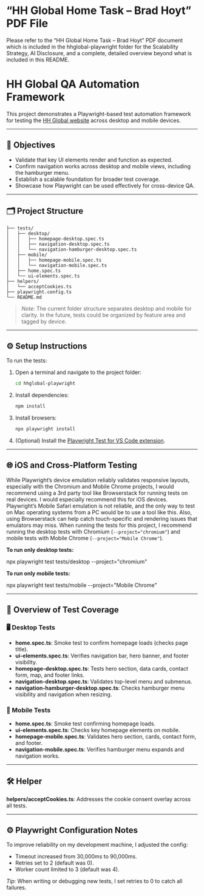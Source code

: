 # “HH Global Home Task – Brad Hoyt” PDF File

Please refer to the “HH Global Home Task – Brad Hoyt” PDF document which is included in the hhglobal-playwright folder for the Scalability Strategy, AI Disclosure, and a complete, detailed overview beyond what is included in this README.

# HH Global QA Automation Framework

This project demonstrates a Playwright-based test automation framework for testing the [HH Global website](https://www.hhglobal.com) across desktop and mobile devices.

---

## 🎯 Objectives

- Validate that key UI elements render and function as expected.
- Confirm navigation works across desktop and mobile views, including the hamburger menu.
- Establish a scalable foundation for broader test coverage.
- Showcase how Playwright can be used effectively for cross-device QA.

---

## 🗂 Project Structure

```
├── tests/
│   ├── desktop/
│   │   ├── homepage-desktop.spec.ts
│   │   ├── navigation-desktop.spec.ts
│   │   └── navigation-hamburger-desktop.spec.ts
│   ├── mobile/
│   │   ├── homepage-mobile.spec.ts
│   │   └── navigation-mobile.spec.ts
│   ├── home.spec.ts
│   └── ui-elements.spec.ts
├── helpers/
│   └── acceptCookies.ts
├── playwright.config.ts
└── README.md
```

> *Note:* The current folder structure separates desktop and mobile for clarity. In the future, tests could be organized by feature area and tagged by device.

---

## ⚙️ Setup Instructions

To run the tests:

1. Open a terminal and navigate to the project folder:
   ```bash
   cd hhglobal-playwright
   ```
2. Install dependencies:
   ```bash
   npm install
   ```
3. Install browsers:
   ```bash
   npx playwright install
   ```
4. (Optional) Install the [Playwright Test for VS Code extension](https://marketplace.visualstudio.com/items?itemName=ms-playwright.playwright).

---

## 🌐 iOS and Cross-Platform Testing

While Playwright’s device emulation reliably validates responsive layouts, especially with the Chromium and Mobile Chrome projects, I would recommend using a 3rd party tool like Browserstack for running tests on real devices. I would especially recommend this for iOS devices. Playwright’s Mobile Safari emulation is not reliable, and the only way to test on Mac operating systems from a PC would be to use a tool like this. Also, using Browserstack can help catch touch-specific and rendering issues that emulators may miss. When running the tests for this project, I recommend running the desktop tests with Chromium (`--project="chromium"`) and mobile tests with Mobile Chrome (`--project="Mobile Chrome"`).

**To run only desktop tests:**

npx playwright test tests/desktop --project="chromium"

**To run only mobile tests:**

npx playwright test tests/mobile --project="Mobile Chrome"

---

## 🧭 Overview of Test Coverage

### 🖥️ Desktop Tests

- **home.spec.ts**: Smoke test to confirm homepage loads (checks page title).
- **ui-elements.spec.ts**: Verifies navigation bar, hero banner, and footer visibility.
- **homepage-desktop.spec.ts**: Tests hero section, data cards, contact form, map, and footer links.
- **navigation-desktop.spec.ts**: Validates top-level menu and submenus.
- **navigation-hamburger-desktop.spec.ts**: Checks hamburger menu visibility and navigation when resizing.

### 📱 Mobile Tests

- **home.spec.ts**: Smoke test confirming homepage loads.
- **ui-elements.spec.ts**: Checks key homepage elements on mobile.
- **homepage-mobile.spec.ts**: Validates hero section, cards, contact form, and footer.
- **navigation-mobile.spec.ts**: Verifies hamburger menu expands and navigation works.

---

## 🛠 Helper

**helpers/acceptCookies.ts**: Addresses the cookie consent overlay across all tests.

---

## ⚙️ Playwright Configuration Notes

To improve reliability on my development machine, I adjusted the config:

- Timeout increased from 30,000ms to 90,000ms.
- Retries set to 2 (default was 0).
- Worker count limited to 3 (default was 4).

*Tip:* When writing or debugging new tests, I set retries to 0 to catch all failures.